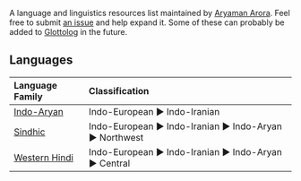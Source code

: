 A language and linguistics resources list maintained by [Aryaman Arora](https://aryamanarora.github.io/). Feel free to submit [an issue](https://github.com/aryamanarora/langs/issues) and help expand it. Some of these can probably be added to [Glottolog](http://glottolog.org/glottolog) in the future.

## Languages

| Language Family | Classification |
| :-- | :-- |
| [Indo-Aryan](./indo-aryan.md) | Indo-European ► Indo-Iranian |
| [Sindhic](./sindhic.md) | Indo-European ► Indo-Iranian ► Indo-Aryan ► Northwest |
| [Western Hindi](./western-hindi.md) |  Indo-European ► Indo-Iranian ► Indo-Aryan ► Central |

